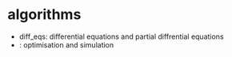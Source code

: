 # algorithms
- diff_eqs: differential equations and partial diffrential equations
- : optimisation and simulation
